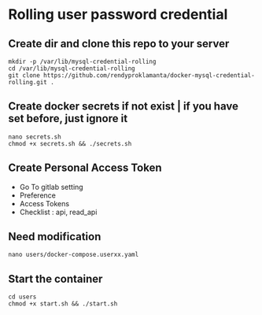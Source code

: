 # Rolling user password credential

## Create dir and clone this repo to your server

```shell
mkdir -p /var/lib/mysql-credential-rolling
cd /var/lib/mysql-credential-rolling
git clone https://github.com/rendyproklamanta/docker-mysql-credential-rolling.git .
```

## Create docker secrets if not exist | if you have set before, just ignore it

```shell
nano secrets.sh
chmod +x secrets.sh && ./secrets.sh
```

## Create Personal Access Token

- Go To gitlab setting
- Preference
- Access Tokens
- Checklist : api, read_api

## Need modification

```shell
nano users/docker-compose.userxx.yaml
```

## Start the container

```shell
cd users
chmod +x start.sh && ./start.sh
```
